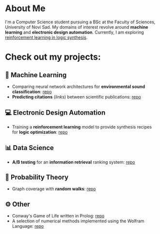 # About Me
I'm a Computer Science student pursuing a BSc at the Faculty of Sciences, University of Novi Sad. My domains of interest revolve around **machine learning** and **electronic design automation**. Currently, I am exploring [reinforcement learning in logic synthesis](https://github.com/lkuresevic/reinforcement_learning_in_logic_synthesis).

# Check out my projects:

## 🧠 Machine Learning
* Comparing neural network architectures for **environmental sound classification**: [repo](https://github.com/lkuresevic/urban_sound_classifier)
* **Predicting citations** (*links*) between scientific publications: [repo](https://github.com/lkuresevic/sci-pub-link-prediction)

## 💻 Electronic Design Automation
* Training a **reinforcement learning** model to provide synthesis recipes for **logic optimization**: [repo](https://github.com/lkuresevic/reinforcement_learning_in_logic_synthesis)
  
## 📊 Data Science
* **A/B testing** for an **information retrieval** ranking system: [repo](https://github.com/lkuresevic/information_retrieval_ranking_evaluation)

## 🎲 Probability Theory
* Graph coverage with **random walks**: [repo](https://github.com/lkuresevic/graph_coverage_with_random_walks)

## ⚙️ Other
* Conway's Game of Life written in Prolog: [repo](https://github.com/lkuresevic/game_of_life_in_prolog)
* A selection of numerical methods implemented using the Wolfram Language: [repo](https://github.com/lkuresevic/numerical_methods)
